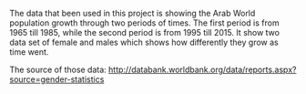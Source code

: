 The data that been used in this project is showing the Arab World population growth through two periods of times.
The first period is from 1965 till 1985, while the second period is from 1995 till 2015. 
It show two data set of female and males which shows how differently they grow as time went. 

The source of those data: http://databank.worldbank.org/data/reports.aspx?source=gender-statistics
